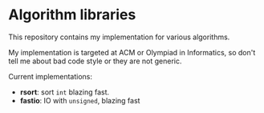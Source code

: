 # Algorithm libraries
This repository contains my implementation for various algorithms.

My implementation is targeted at ACM or Olympiad in Informatics,
so don't tell me about bad code style or they are not generic.

Current implementations:
* **rsort**: sort `int` blazing fast.
* **fastio**: IO with `unsigned`, blazing fast
